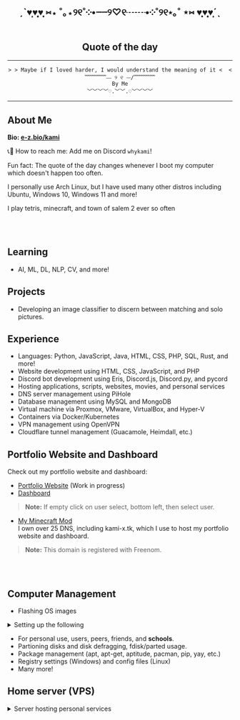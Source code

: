 <!-- # Portfolio -->

<!-- BEGIN: Do not modify the quote below -->
<div align="center">

<h2> ˏˋ♥̩͙♥̩̩̥͙♥̩̥̩ ⑅⋆ ˚｡⋆୨୧˚༶•┈┈୨♡୧┈┈•༶˚୨୧⋆｡˚ ⋆⑅ ♥̩̥̩♥̩̩̥͙♥̩͙ˊˎ</h2>
<h2>Quote of the day</h2>
<hr>

<pre><code>> > Maybe if I loved harder, I would understand the meaning of it <  <
﹌﹌﹌﹌⎯⎯ ୨ ୧ ⎯⎯/﹌﹌﹌﹌
By Me
﹀﹀﹀﹀♡.﹀﹀.♡﹀﹀﹀﹀
</code></pre>
<hr>
</div>
<!-- END: Do not modify the quote above -->

<h2>About Me</h2>

**Bio: [e-z.bio/kami](https://e-z.bio/kami)**


📞📖 How to reach me: Add me on Discord `whykami`!

Fun fact: The quote of the day changes whenever I boot my computer which doesn't happen too often.

I personally use Arch Linux, but I have used many other distros including Ubuntu, Windows 10, Windows 11 and more!

I play tetris, minecraft, and town of salem 2 ever so often



<br><br>
## Learning
- AI, ML, DL, NLP, CV, and more!
## Projects
- Developing an image classifier to discern between matching and solo pictures.

## Experience
- Languages: Python, JavaScript, Java, HTML, CSS, PHP, SQL, Rust, and more!
- Website development using HTML, CSS, JavaScript, and PHP
- Discord bot development using  Eris, Discord.js, Discord.py, and pycord
- Hosting applications, scripts, websites, movies, and personal services
- DNS server management using PiHole
- Database management using MySQL and MongoDB
- Virtual machine via Proxmox, VMware, VirtualBox, and Hyper-V
- Containers via Docker/Kubernetes
- VPN management using OpenVPN
- Cloudflare tunnel management (Guacamole, Heimdall, etc.)



## Portfolio Website and Dashboard
Check out my portfolio website and dashboard:
- [Portfolio Website](https://kami-x.tk) (Work in progress)
- [Dashboard](https://heimdall.kami-x.tk)<br>
> **Note:** If empty click on user select, bottom left, then select user.<br>
- [My Minecraft Mod](https://sbu.kami-x.tk)<br>
I own over 25 DNS, including kami-x.tk, which I use to host my portfolio website and dashboard. 
> **Note:** This domain is registered with Freenom.

<!-- ![Traffic](images/traffic.png) -->

<br><br>
## Computer Management
- Flashing OS images

<details>
<summary>Setting up the following</summary><br>
- Installing and configuring operating systems <br>
- Installing and configuring drivers <br>
- Installing and configuring software <br>
- Installing and configuring hardware <br>
- Installing and configuring networks <br>
- Installing and configuring servers <br>
- Installing and configuring firewalls <br>
- Installing and configuring VPNs <br>
- Installing and configuring DNS servers <br>
</details>

- For personal use, users, peers, friends, and **schools**.
- Partioning disks and disk defragging, fdisk/parted usage.
- Package management (apt, apt-get, aptitude, pacman, pip, yay, etc.)
- Registry settings (Windows) and config files (Linux)
- Many more!


## Home server (VPS)
<details>
	<summary>Server hosting personal services</summary><br>
	
<ul>
	<li title="websites"><a href="#portfolio-website-and-dashboard">Website</a></li>
	<li title="scripts">Scripts</li>
	<li title="movies">Movies</li>
	<li title="pihole">PiHole</li>
	<li title="minecraft">Minecraft bot</li>
	<li title="nas"><div>
		<p title="(Down and deleted)">Personal NAS ❌</p>
	</div></li>
</ul>
</details>
